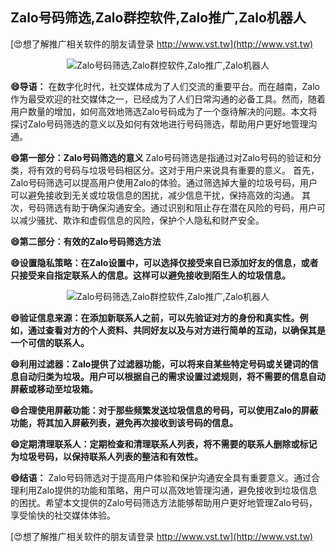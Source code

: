 ## **Zalo号码筛选,Zalo群控软件,Zalo推广,Zalo机器人**

[😍想了解推广相关软件的朋友请登录 http://www.vst.tw](http://www.vst.tw)

 <center><img src="https://vst.tw/MP4/tuiguang/png/5.png" alt="Zalo号码筛选,Zalo群控软件,Zalo推广,Zalo机器人"></center>

**😄导语：**
在数字化时代，社交媒体成为了人们交流的重要平台。而在越南，Zalo作为最受欢迎的社交媒体之一，已经成为了人们日常沟通的必备工具。然而，随着用户数量的增加，如何高效地筛选Zalo号码成为了一个亟待解决的问题。本文将探讨Zalo号码筛选的意义以及如何有效地进行号码筛选，帮助用户更好地管理沟通。

**😄第一部分：Zalo号码筛选的意义**
Zalo号码筛选是指通过对Zalo号码的验证和分类，将有效的号码与垃圾号码相区分。这对于用户来说具有重要的意义。
首先，Zalo号码筛选可以提高用户使用Zalo的体验。通过筛选掉大量的垃圾号码，用户可以避免接收到无关或垃圾信息的困扰，减少信息干扰，保持高效的沟通。
其次，号码筛选有助于确保沟通安全。通过识别和阻止存在潜在风险的号码，用户可以减少骚扰、欺诈和虚假信息的风险，保护个人隐私和财产安全。

**😄第二部分：有效的Zalo号码筛选方法**

**😄设置隐私策略：在Zalo设置中，可以选择仅接受来自已添加好友的信息，或者只接受来自指定联系人的信息。这样可以避免接收到陌生人的垃圾信息。**

 <center><img src="https://vst.tw/MP4/tuiguang/png/4.png" alt="Zalo号码筛选,Zalo群控软件,Zalo推广,Zalo机器人"></center>

**😄验证信息来源：在添加新联系人之前，可以先验证对方的身份和真实性。例如，通过查看对方的个人资料、共同好友以及与对方进行简单的互动，以确保其是一个可信的联系人。**

**😄利用过滤器：Zalo提供了过滤器功能，可以将来自某些特定号码或关键词的信息自动归类为垃圾。用户可以根据自己的需求设置过滤规则，将不需要的信息自动屏蔽或移动至垃圾箱。**

**😄合理使用屏蔽功能：对于那些频繁发送垃圾信息的号码，可以使用Zalo的屏蔽功能，将其加入屏蔽列表，避免再次接收到该号码的信息。**

**😄定期清理联系人：定期检查和清理联系人列表，将不需要的联系人删除或标记为垃圾号码，以保持联系人列表的整洁和有效性。**

**😄结语：**
Zalo号码筛选对于提高用户体验和保护沟通安全具有重要意义。通过合理利用Zalo提供的功能和策略，用户可以高效地管理沟通，避免接收到垃圾信息的困扰。希望本文提供的Zalo号码筛选方法能够帮助用户更好地管理Zalo号码，享受愉快的社交媒体体验。

[😍想了解推广相关软件的朋友请登录 http://www.vst.tw](http://www.vst.tw)




